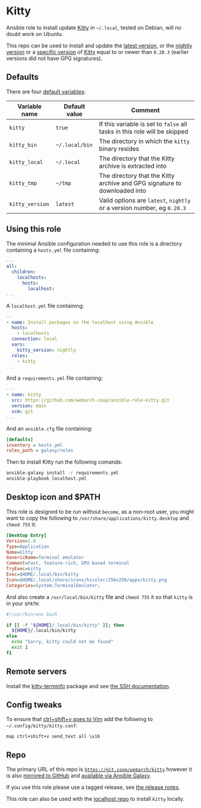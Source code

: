 # Kitty

Ansible role to install update [Kitty](https://github.com/kovidgoyal/kitty) in `~/.local`, tested on Debian, will no doubt work on Ubuntu.

This repo can be used to install and update the [latest version](https://github.com/kovidgoyal/kitty/releases/latest), or the [nightly version](https://github.com/kovidgoyal/kitty/releases/tag/nightly) or a [specific version](https://github.com/kovidgoyal/kitty/releases) of [Kitty](https://github.com/kovidgoyal/kitty) equal to or newer than `0.20.3` (earlier versions did not have GPG signatures).

## Defaults

There are four [default variables](defaults/main.yml):

| Variable name        | Default value    | Comment                                                                   |
|----------------------|------------------|---------------------------------------------------------------------------|
| `kitty`              | `true`           | If this variable is set to `false` all tasks in this role will be skipped |
| `kitty_bin`          | `~/.local/bin`   | The directory in which the `kitty` binary resides                         |
| `kitty_local`        | `~/.local`       | The directory that the Kitty archive is extracted into                    |
| `kitty_tmp`          | `~/tmp`          | The directory that the Kitty archive and GPG signature to downloaded into |
| `kitty_version`      | `latest`         | Valid options are `latest`, `nightly` or a version number, eg `0.20.3`    |

## Using this role

The minimal Ansible configuration needed to use this role is a directory containing a `hosts.yml` file containing:

```yml
---
all:
  children:
    localhosts:
      hosts:
        localhost:
...
```

A `localhost.yml` file containing:

```yml
--
- name: Install packages on the localhost using Ansible
  hosts:
    - localhosts
  connection: local
  vars:
    kitty_version: nightly
  roles:
    - kitty
...
```

And a `requirements.yml` file containing:

```yml
---
- name: kitty
  src: https://github.com/webarch-coop/ansible-role-kitty.git
  version: main
  scm: git
...
```

And an `ansible.cfg` file containing:

```ini
[defaults]
inventory = hosts.yml
roles_path = galaxy/roles
```

Then to install Kitty run the following comands:

```bash
ansible-galaxy install -r requirements.yml
ansible-playbook localhost.yml
```

## Desktop icon and $PATH

This role is designed to be run without `become`, as a non-root user, you might want to copy the following to `/usr/share/applications/kitty.desktop` and `chmod 755` it:

```ini
[Desktop Entry]
Version=1.0
Type=Application
Name=kitty
GenericName=Terminal emulator
Comment=Fast, feature-rich, GPU based terminal
TryExec=kitty
Exec=$HOME/.local/bin/kitty
Icon=$HOME/.local/share/icons/hicolor/256x256/apps/kitty.png
Categories=System;TerminalEmulator;
```

And also create a `/usr/local/bin/kitty` file and `chmod 755` it so that `kitty` is in your `$PATH`:

```bash
#!/usr/bin/env bash

if [[ -f "${HOME}/.local/bin/kitty" ]]; then
  ${HOME}/.local/bin/kitty
else
  echo "Sorry, kitty could not be found"
  exit 1
fi
```

## Remote servers

Install the [kitty-terminfo](https://packages.debian.org/search?keywords=kitty-terminfo) package and see [the SSH documentation](https://sw.kovidgoyal.net/kitty/kittens/ssh/).

## Config tweaks

To ensure that [ctrl+shift+v goes to Vim](https://github.com/kovidgoyal/kitty/discussions/5003#discussioncomment-2617442) add the following to `~/.config/kitty/kitty.conf`:

```
map ctrl+shift+v send_text all \x16
```

## Repo

The primary URL of this repo is [`https://git.coop/webarch/kitty`](https://git.coop/webarch/kitty) however it is also [mirrored to GitHub](https://github.com/webarch-coop/ansible-role-kitty) and [available via Ansible Galaxy](https://galaxy.ansible.com/chriscroome/kitty).

If you use this role please use a tagged release, see [the release notes](https://git.coop/webarch/kitty/-/releases).

This role can also be used with the [localhost repo](https://git.coop/webarch/localhost) to install `kitty` locally.
